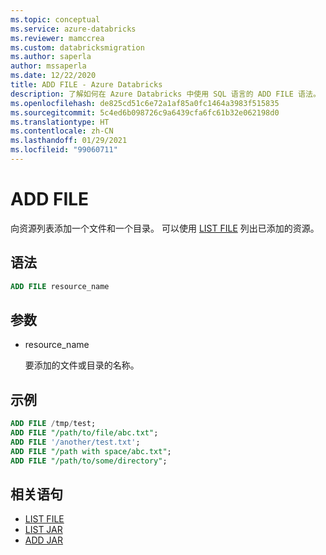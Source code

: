```yaml
---
ms.topic: conceptual
ms.service: azure-databricks
ms.reviewer: mamccrea
ms.custom: databricksmigration
ms.author: saperla
author: mssaperla
ms.date: 12/22/2020
title: ADD FILE - Azure Databricks
description: 了解如何在 Azure Databricks 中使用 SQL 语言的 ADD FILE 语法。
ms.openlocfilehash: de825cd51c6e72a1af85a0fc1464a3983f515835
ms.sourcegitcommit: 5c4ed6b098726c9a6439cfa6fc61b32e062198d0
ms.translationtype: HT
ms.contentlocale: zh-CN
ms.lasthandoff: 01/29/2021
ms.locfileid: "99060711"
---
```

# <a name="add-file"></a>ADD FILE

向资源列表添加一个文件和一个目录。 可以使用 [LIST FILE](sql-ref-syntax-aux-resource-mgmt-list-file.md) 列出已添加的资源。

## <a name="syntax"></a>语法

```sql
ADD FILE resource_name
```

## <a name="parameters"></a>参数

* resource_name

  要添加的文件或目录的名称。

## <a name="examples"></a>示例

```sql
ADD FILE /tmp/test;
ADD FILE "/path/to/file/abc.txt";
ADD FILE '/another/test.txt';
ADD FILE "/path with space/abc.txt";
ADD FILE "/path/to/some/directory";
```

## <a name="related-statements"></a>相关语句

* [LIST FILE](sql-ref-syntax-aux-resource-mgmt-list-file.md)
* [LIST JAR](sql-ref-syntax-aux-resource-mgmt-list-jar.md)
* [ADD JAR](sql-ref-syntax-aux-resource-mgmt-add-jar.md)